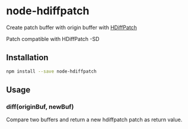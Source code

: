 # node-hdiffpatch

Create patch buffer with origin buffer with [HDiffPatch](https://github.com/sisong/HDiffPatch)

Patch compatible with HDiffPatch -SD

## Installation

```bash
npm install --save node-hdiffpatch
```

## Usage

### diff(originBuf, newBuf)

Compare two buffers and return a new hdiffpatch patch as return value.
